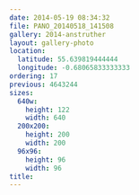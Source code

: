 ```yaml
---
date: 2014-05-19 08:34:32
file: PANO_20140518_141508
gallery: 2014-anstruther
layout: gallery-photo
location:
  latitude: 55.639819444444
  longitude: -0.68065833333333
ordering: 17
previous: 4643244
sizes:
  640w:
    height: 122
    width: 640
  200x200:
    height: 200
    width: 200
  96x96:
    height: 96
    width: 96
title: 
---
```

